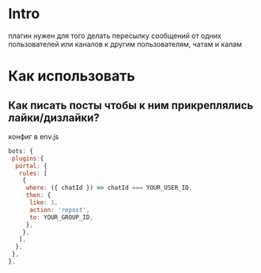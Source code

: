 # Intro

плагин нужен для того делать пересылку сообщений от одних пользователей или каналов к другим пользователям, чатам и калам

# Как использовать


## Как писать посты чтобы к ним прикреплялись лайки/дизлайки?


конфиг в env.js
```js
bots: {
 plugins:{
  portal: {
   rules: [
    {
     where: ({ chatId }) => chatId === YOUR_USER_ID,
     then: {
      like: 1,
      action: 'repost',
      to: YOUR_GROUP_ID,
     },
    },
   ],
  },
 },
},
```



